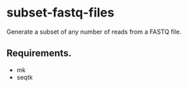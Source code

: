 # subset-fastq-files

Generate a subset of any number of reads from a FASTQ file. 

## ##

## Requirements. ##

- mk
- seqtk

